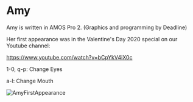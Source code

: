 # Amy

Amy is written in AMOS Pro 2. (Graphics and programming by Deadline)

Her first appearance was in the Valentine's Day 2020 special on our Youtube channel:

https://www.youtube.com/watch?v=bCpYkV4iX0c

1-0, q-p: Change Eyes

a-l: Change Mouth

![AmyFirstAppearance](https://raw.githubusercontent.com/cityxen/APMs/master/Amy%20(Amiga)/Images/Amy-2-Capture.PNG)


